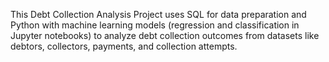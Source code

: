 This Debt Collection Analysis Project uses SQL for data preparation and Python with machine learning models (regression and classification in Jupyter notebooks) to analyze debt collection outcomes from datasets like debtors, collectors, payments, and collection attempts.
